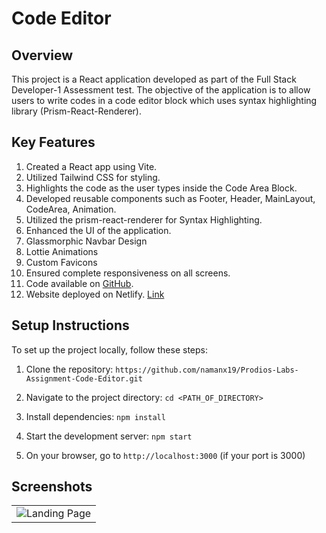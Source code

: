 # Code Editor

## Overview
This project is a React application developed as part of the Full Stack Developer-1 Assessment test. The objective of the application is to allow users to write codes in a code editor block which uses syntax highlighting library (Prism-React-Renderer).

## Key Features
1. Created a React app using Vite.
2. Utilized Tailwind CSS for styling.
3. Highlights the code as the user types inside the Code Area Block.
4. Developed reusable components such as Footer, Header, MainLayout, CodeArea, Animation.
5. Utilized the prism-react-renderer for Syntax Highlighting.
6. Enhanced the UI of the application.
7. Glassmorphic Navbar Design
8. Lottie Animations
9. Custom Favicons
10. Ensured complete responsiveness on all screens.
11. Code available on [GitHub](https://github.com/namanx19/Prodios-Labs-Assignment-Code-Editor.git).
12. Website deployed on Netlify. [Link](https://code-editor-prodioslabs.netlify.app/)

## Setup Instructions
To set up the project locally, follow these steps:

1. Clone the repository:
`https://github.com/namanx19/Prodios-Labs-Assignment-Code-Editor.git`

2. Navigate to the project directory: `cd <PATH_OF_DIRECTORY>`

3. Install dependencies: `npm install`

4. Start the development server: `npm start`
   
5. On your browser, go to `http://localhost:3000` (if your port is 3000)

## Screenshots
<table>
  <tr>
    <td> <img src="https://github.com/namanx19/Prodios-Labs-Assignment-Code-Editor/assets/71885262/5ef8f73b-7e28-4e11-8dc7-929b751acfc6" alt="Landing Page" width="auto" height="auto"> </td>
  </tr>
</table>


